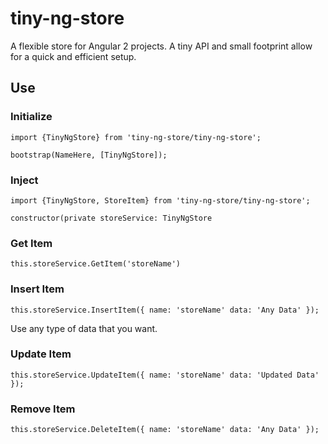 # tiny-ng-store

A flexible store for Angular 2 projects. 
A tiny API and small footprint allow for a quick and efficient setup.



## Use

### Initialize
    import {TinyNgStore} from 'tiny-ng-store/tiny-ng-store';

    bootstrap(NameHere, [TinyNgStore]);

### Inject
    import {TinyNgStore, StoreItem} from 'tiny-ng-store/tiny-ng-store';

    constructor(private storeService: TinyNgStore

### Get Item
    this.storeService.GetItem('storeName')

### Insert Item 
    this.storeService.InsertItem({ name: 'storeName' data: 'Any Data' });
Use any type of data that you want. 

### Update Item
    this.storeService.UpdateItem({ name: 'storeName' data: 'Updated Data' });

### Remove Item
    this.storeService.DeleteItem({ name: 'storeName' data: 'Any Data' });


